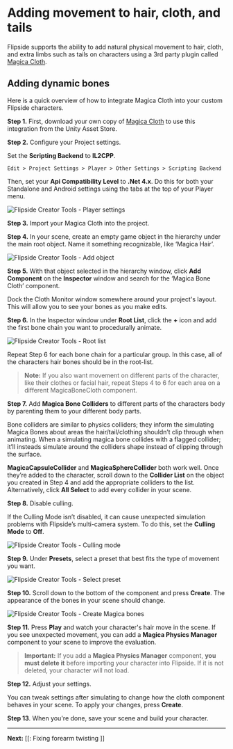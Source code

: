 # Adding movement to hair, cloth, and tails

Flipside supports the ability to add natural physical movement to hair, cloth, and extra limbs such as tails on characters using a 3rd party plugin called [Magica Cloth](https://assetstore.unity.com/packages/tools/physics/magica-cloth-160144).

## Adding dynamic bones

Here is a quick overview of how to integrate Magica Cloth into your custom Flipside characters.

**Step 1.** First, download your own copy of [Magica Cloth](https://assetstore.unity.com/packages/tools/physics/magica-cloth-160144) to use this integration from the Unity Asset Store.

**Step 2.** Configure your Project settings.

Set the **Scripting Backend** to **IL2CPP**.

```
Edit > Project Settings > Player > Other Settings > Scripting Backend
```

Then, set your **Api Compatibility Level** to **.Net 4.x**. Do this for both your Standalone and Android settings using the tabs at the top of your Player menu.

![Flipside Creator Tools - Player settings](https://flipside.nyc3.cdn.digitaloceanspaces.com/docs/2023.1/CT_MB_player-settings.png)

**Step 3.** Import your Magica Cloth into the project.

**Step 4.**  In your scene, create an empty game object in the hierarchy under the main root object. Name it something recognizable, like ‘Magica Hair’.

![Flipside Creator Tools - Add object](https://flipside.nyc3.cdn.digitaloceanspaces.com/docs/2023.1/CT_MB_add-magica-hair.png)

**Step 5.** With that object selected in the hierarchy window, click **Add Component** on the **Inspector** window and search for the ‘Magica Bone Cloth’ component. 

Dock the Cloth Monitor window somewhere around your project's layout. This will allow you to see your bones as you make edits.

**Step 6.** In the Inspector window under **Root List**, click the **+** icon and add the first bone chain you want to procedurally animate. 

![Flipside Creator Tools - Root list](https://flipside.nyc3.cdn.digitaloceanspaces.com/docs/2023.1/CT_MB_root-list.png)

Repeat Step 6 for each bone chain for a particular group.  In this case, all of the characters hair bones should be in the root-list.

> **Note:**  If you also want movement on different parts of the character, like their clothes or facial hair, repeat Steps 4 to 6 for each area on a different MagicaBoneCloth component.

**Step 7.** Add **Magica Bone Colliders** to different parts of the characters body by parenting them to your different body parts.

Bone colliders are similar to physics colliders; they inform the simulating Magica Bones about areas the hair/tail/clothing shouldn’t clip through when animating. When a simulating magica bone collides with a flagged collider; it’ll insteads simulate around the colliders shape instead of clipping through the surface.

**MagicaCapsuleCollider** and **MagicaSphereCollider** both work well. Once they’re added to the character, scroll down to the **Collider List** on the object you created in Step 4 and add the appropriate colliders to the list.  Alternatively, click **All Select** to add every collider in your scene.

**Step 8.** Disable culling.

If the Culling Mode isn’t disabled, it can cause unexpected simulation problems with Flipside’s multi-camera system. To do this, set the **Culling Mode** to **Off**.

![Flipside Creator Tools - Culling mode](https://flipside.nyc3.cdn.digitaloceanspaces.com/docs/2023.1/CT_MB_collider-list.png)

**Step 9.** Under **Presets**, select a preset that best fits the type of movement you want. 

![Flipside Creator Tools - Select preset](https://flipside.nyc3.cdn.digitaloceanspaces.com/docs/2023.1/CT_MB_select-a-preset.png)

**Step 10.** Scroll down to the bottom of the component and press **Create**. The appearance of the bones in your scene should change.

![Flipside Creator Tools - Create Magica bones](https://flipside.nyc3.cdn.digitaloceanspaces.com/docs/2023.1/CT_MB_create-magica-bones.png)

**Step 11.** Press **Play** and watch your character's hair move in the scene. If you see unexpected movement, you can add a **Magica Physics Manager** component to your scene to improve the evaluation.   

> **Important:** If you add a **Magica Physics Manager** component, **you must delete it** before importing your character into Flipside. If it is not deleted, your character will not load.

**Step 12.** Adjust your settings.

You can tweak settings after simulating to change how the cloth component behaves in your scene. To apply your changes, press **Create**. 

**Step 13**. When you're done, save your scene and build your character.

---

**Next:** [[: Fixing forearm twisting ]]
